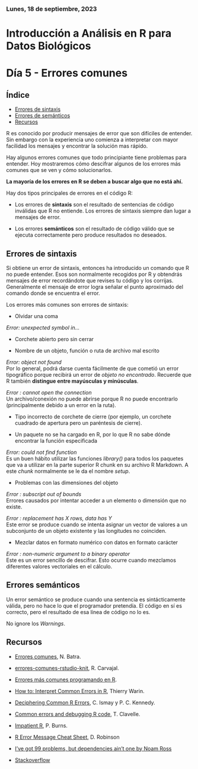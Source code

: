 ### Lunes, 18 de septiembre, 2023
# Introducción a Análisis en R para Datos Biológicos
# Día 5 - Errores comunes

## Índice
- [Errores de sintaxis](#sintaxis)
- [Errores de semánticos](#semantica)
- [Recursos](#recursos)


R es conocido por producir mensajes de error que son difíciles de entender. Sin embargo con la experiencia uno comienza a interpretar con mayor facilidad los mensajes y encontrar la solución mas rápido.

Hay algunos errores comunes que todo principiante tiene problemas para entender. Hoy mostraremos cómo descifrar algunos de los errores más comunes que se ven y cómo solucionarlos.

**La mayoría de los errores en R se deben a buscar algo que no está ahí.**


Hay dos tipos principales de errores en el código R:

- Los errores de **sintaxis** son el resultado de sentencias de código inválidas que R no entiende. Los errores de sintaxis siempre dan lugar a mensajes de error.

- Los errores **semánticos** son el resultado de código válido que se ejecuta correctamente pero produce resultados no deseados.


## Errores de sintaxis <a name = "sintaxis"></a>

Si obtiene un error de sintaxis, entonces ha introducido un comando que R no puede entender. Esos son normalmente recogidos por R y obtendrás mensajes de error recordándote que revises tu código y los corrijas. Generalmente el mensaje de error logra señalar el punto aproximado del comando donde se encuentra el error.

Los errores más comunes son errores de sintaxis:

- Olvidar una coma

*Error: unexpected symbol in…*

- Corchete abierto pero sin cerrar

- Nombre de un objeto, función o ruta de archivo mal escrito

*Error: object not found*
<br>
Por lo general, podrá darse cuenta fácilmente de que cometió un error tipográfico porque recibirá un error de *objeto no encontrado*. Recuerde que R también **distingue entre mayúsculas y minúsculas**.

*Error : cannot open the connection*
<br>
Un archivo/conexión no puede abrirse porque R no puede encontrarlo (principalmente debido a un error en la ruta).

- Tipo incorrecto de corchete de cierre (por ejemplo, un corchete cuadrado de apertura pero un paréntesis de cierre).

- Un paquete no se ha cargado en R, por lo que R no sabe dónde encontrar la función especificada

*Error: could not find function*
<br>
Es un buen hábito utilizar las funciones *library()* para todos los paquetes que va a utilizar en la parte superior R chunk en su archivo R Markdown. A este *chunk* normalmente se le da el nombre *setup*.

- Problemas con las dimensiones del objeto

*Error : subscript out of bounds*
<br>
Errores causados por intentar acceder a un elemento o dimensión que no existe.

*Error : replacement has X rows, data has Y*
<br>
Este error se produce cuando se intenta asignar un vector de valores a un subconjunto de un objeto existente y las longitudes no coinciden.

- Mezclar datos en formato numérico con datos en formato carácter

*Error : non-numeric argument to a binary operator*
<br>
Este es un error sencillo de descifrar. Esto ocurre cuando mezclamos diferentes valores vectoriales en el cálculo.



## Errores semánticos <a name = "semantica"></a>

Un error semántico se produce cuando una sentencia es sintácticamente válida, pero no hace lo que el programador pretendía. El código en sí es correcto, pero el resultado de esa línea de código no lo es.

No ignore los *Warnings*.



## Recursos <a name = "recursos"></a>

- [Errores comunes](https://epirhandbook.com/es/common-errors.html), N. Batra.

- [errores-comunes-rstudio-knit](https://gist.github.com/rocarvaj/0cdd45ad48f3754335a059d0e3cca1bd), R. Carvajal.

- [Errores más comunes programando en R](https://programacion-en-r.webnode.es/errores-comunes/).

- [How to: Interpret Common Errors in R](https://warin.ca/posts/rcourse-howto-interpretcommonerrors/), Thierry Warin.

- [Deciphering Common R Errors](https://ismayc.github.io/rbasics-book/6-errors.html), C. Ismay y P. C. Kennedy.

- [Common errors and debugging R code](https://www.tylerclavelle.com/code/2018/debug/), T. Clavelle.

- [Impatient R](https://www.burns-stat.com/documents/tutorials/impatient-r/), P. Burns.

- [R Error Message Cheat Sheet](http://varianceexplained.org/courses/errors/), D. Robinson 

- [I’ve got 99 problems, but dependencies ain’t one by Noam Ross](https://github.com/noamross/zero-dependency-problems)

- [Stackoverflow](https://stackoverflow.com/)






